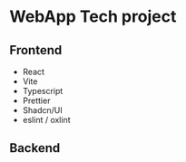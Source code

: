 # WebApp Tech project

## Frontend
- React
- Vite
- Typescript
- Prettier
- Shadcn/UI
- eslint / oxlint

## Backend


